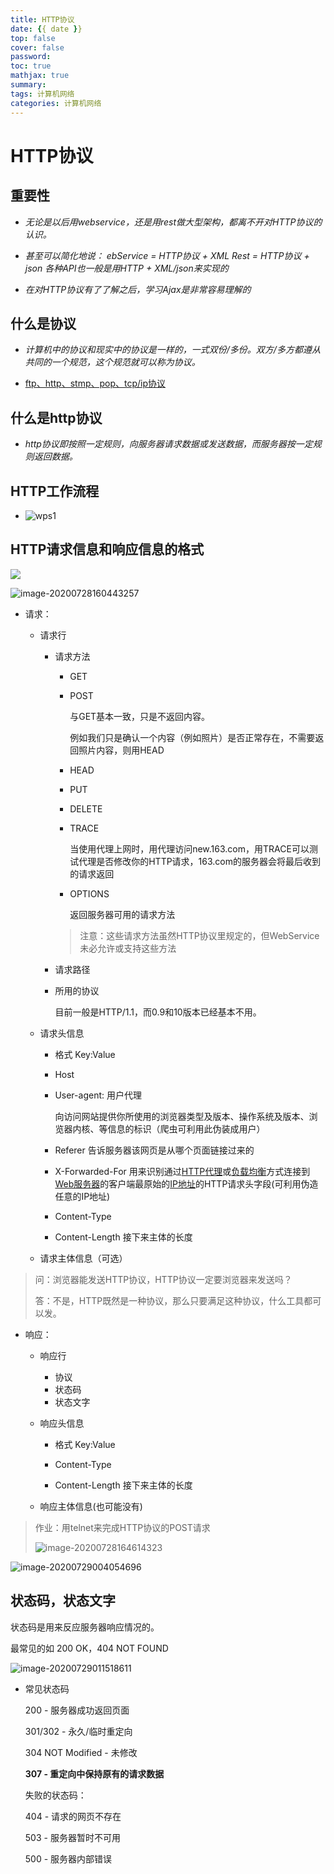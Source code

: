 ```yaml
---
title: HTTP协议
date: {{ date }}
top: false
cover: false
password:
toc: true
mathjax: true
summary:
tags: 计算机网络
categories: 计算机网络
---
```




# HTTP协议

## **重要性**

- *无论是以后用webservice，还是用rest做大型架构，都离不开对HTTP协议的认识。*

- *甚至可以简化地说：*
  *ebService = HTTP协议 + XML*
  *Rest = HTTP协议 + json*
  *各种API也一般是用HTTP + XML/json来实现的*

- *在对HTTP协议有了了解之后，学习Ajax是非常容易理解的*

## **什么是协议**

- *计算机中的协议和现实中的协议是一样的，一式双份/多份。双方/多方都遵从共同的一个规范，这个规范就可以称为协议。*

- <u>ftp、http、stmp、pop、tcp/ip协议</u>

## **什么是http协议**

- *http协议即按照一定规则，向服务器请求数据或发送数据，而服务器按一定规则返回数据。*

##   **HTTP工作流程**

- ![wps1](https://gitee.com/h1ler/tuci/raw/master/null/wps1.png)

## **HTTP请求信息和响应信息的格式**

![](https://gitee.com/h1ler/tuci/raw/master/null/image-20200728160038988.png)

![image-20200728160443257](https://gitee.com/h1ler/tuci/raw/master/null/image-20200728160443257.png)

- 请求：
  
  
  
  - 请求行
    - 请求方法
      - GET
      
      - POST
      
        与GET基本一致，只是不返回内容。
      
        例如我们只是确认一个内容（例如照片）是否正常存在，不需要返回照片内容，则用HEAD
      
      - HEAD
      
      - PUT
      
      - DELETE
      
      - TRACE
      
        当使用代理上网时，用代理访问new.163.com，用TRACE可以测试代理是否修改你的HTTP请求，163.com的服务器会将最后收到的请求返回
      
      - OPTIONS
      
        返回服务器可用的请求方法
      
      >  注意：这些请求方法虽然HTTP协议里规定的，但WebService未必允许或支持这些方法
      
    - 请求路径
    
    - 所用的协议
    
      目前一般是HTTP/1.1，而0.9和10版本已经基本不用。
    
  - 请求头信息
  
    - 格式  Key:Value
  
    - Host
  
    - User-agent:    用户代理  
  
      向访问网站提供你所使用的浏览器类型及版本、操作系统及版本、浏览器内核、等信息的标识（爬虫可利用此伪装成用户）
  
    - Referer    告诉服务器该网页是从哪个页面链接过来的
  
    - X-Forwarded-For    用来识别通过[HTTP](https://baike.baidu.com/item/HTTP)[代理](https://baike.baidu.com/item/代理)或[负载均衡](https://baike.baidu.com/item/负载均衡)方式连接到[Web服务器](https://baike.baidu.com/item/Web服务器)的客户端最原始的[IP地址](https://baike.baidu.com/item/IP地址)的HTTP请求头字段(可利用伪造任意的IP地址)
  
    - Content-Type
  
    - Content-Length    接下来主体的长度
  
  - 请求主体信息（可选）

> 问：浏览器能发送HTTP协议，HTTP协议一定要浏览器来发送吗？
>
> 答：不是，HTTP既然是一种协议，那么只要满足这种协议，什么工具都可以发。

- 响应：

  - 响应行

    - 协议
    - 状态码
    - 状态文字

  - 响应头信息

    - 格式  Key:Value

    - Content-Type
    - Content-Length    接下来主体的长度

  - 响应主体信息(也可能没有)

> 作业：用telnet来完成HTTP协议的POST请求
>
> ![image-20200728164614323](https://gitee.com/h1ler/tuci/raw/master/null/image-20200728164614323.png)



![image-20200729004054696](https://gitee.com/h1ler/tuci/raw/master/null/hLj2cPlvxSo79EH.png)

## **状态码，状态文字**

状态码是用来反应服务器响应情况的。

最常见的如 200 OK，404 NOT FOUND

![image-20200729011518611](https://gitee.com/h1ler/tuci/raw/master/null/image-20200729011518611.png)

- 常见状态码

  200	-	服务器成功返回页面

  301/302	-	永久/临时重定向

  304 NOT Modified	-	未修改

  **307	-	重定向中保持原有的请求数据**

  失败的状态码：

  404	-	请求的网页不存在

  503	-	服务器暂时不可用
  
  500	-	服务器内部错误
